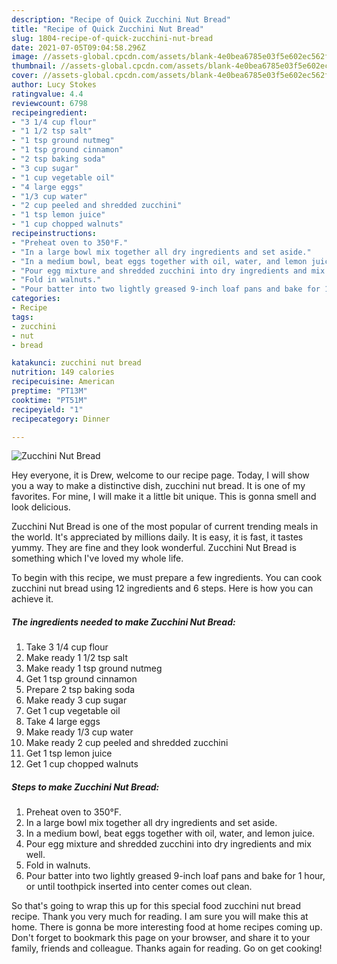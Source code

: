 ```yaml
---
description: "Recipe of Quick Zucchini Nut Bread"
title: "Recipe of Quick Zucchini Nut Bread"
slug: 1804-recipe-of-quick-zucchini-nut-bread
date: 2021-07-05T09:04:58.296Z
image: //assets-global.cpcdn.com/assets/blank-4e0bea6785e03f5e602ec562f230caae08da540cada707380b4fe1bbebba43da.png
thumbnail: //assets-global.cpcdn.com/assets/blank-4e0bea6785e03f5e602ec562f230caae08da540cada707380b4fe1bbebba43da.png
cover: //assets-global.cpcdn.com/assets/blank-4e0bea6785e03f5e602ec562f230caae08da540cada707380b4fe1bbebba43da.png
author: Lucy Stokes
ratingvalue: 4.4
reviewcount: 6798
recipeingredient:
- "3 1/4 cup flour"
- "1 1/2 tsp salt"
- "1 tsp ground nutmeg"
- "1 tsp ground cinnamon"
- "2 tsp baking soda"
- "3 cup sugar"
- "1 cup vegetable oil"
- "4 large eggs"
- "1/3 cup water"
- "2 cup peeled and shredded zucchini"
- "1 tsp lemon juice"
- "1 cup chopped walnuts"
recipeinstructions:
- "Preheat oven to 350°F."
- "In a large bowl mix together all dry ingredients and set aside."
- "In a medium bowl, beat eggs together with oil, water, and lemon juice."
- "Pour egg mixture and shredded zucchini into dry ingredients and mix well."
- "Fold in walnuts."
- "Pour batter into two lightly greased 9-inch loaf pans and bake for 1 hour, or until toothpick inserted into center comes out clean."
categories:
- Recipe
tags:
- zucchini
- nut
- bread

katakunci: zucchini nut bread 
nutrition: 149 calories
recipecuisine: American
preptime: "PT13M"
cooktime: "PT51M"
recipeyield: "1"
recipecategory: Dinner

---
```



![Zucchini Nut Bread](//assets-global.cpcdn.com/assets/blank-4e0bea6785e03f5e602ec562f230caae08da540cada707380b4fe1bbebba43da.png)

Hey everyone, it is Drew, welcome to our recipe page. Today, I will show you a way to make a distinctive dish, zucchini nut bread. It is one of my favorites. For mine, I will make it a little bit unique. This is gonna smell and look delicious.

Zucchini Nut Bread is one of the most popular of current trending meals in the world. It's appreciated by millions daily. It is easy, it is fast, it tastes yummy. They are fine and they look wonderful. Zucchini Nut Bread is something which I've loved my whole life.




To begin with this recipe, we must prepare a few ingredients. You can cook zucchini nut bread using 12 ingredients and 6 steps. Here is how you can achieve it.

<!--inarticleads1-->

##### The ingredients needed to make Zucchini Nut Bread:

1. Take 3 1/4 cup flour
1. Make ready 1 1/2 tsp salt
1. Make ready 1 tsp ground nutmeg
1. Get 1 tsp ground cinnamon
1. Prepare 2 tsp baking soda
1. Make ready 3 cup sugar
1. Get 1 cup vegetable oil
1. Take 4 large eggs
1. Make ready 1/3 cup water
1. Make ready 2 cup peeled and shredded zucchini
1. Get 1 tsp lemon juice
1. Get 1 cup chopped walnuts




<!--inarticleads2-->

##### Steps to make Zucchini Nut Bread:

1. Preheat oven to 350°F.
1. In a large bowl mix together all dry ingredients and set aside.
1. In a medium bowl, beat eggs together with oil, water, and lemon juice.
1. Pour egg mixture and shredded zucchini into dry ingredients and mix well.
1. Fold in walnuts.
1. Pour batter into two lightly greased 9-inch loaf pans and bake for 1 hour, or until toothpick inserted into center comes out clean.




So that's going to wrap this up for this special food zucchini nut bread recipe. Thank you very much for reading. I am sure you will make this at home. There is gonna be more interesting food at home recipes coming up. Don't forget to bookmark this page on your browser, and share it to your family, friends and colleague. Thanks again for reading. Go on get cooking!
